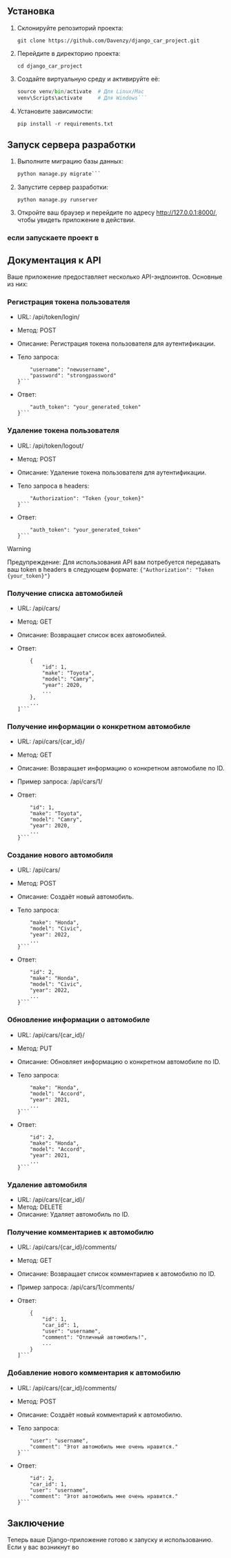 ## Установка
1. Склонируйте репозиторий проекта:

   `git clone https://github.com/Davenzy/django_car_project.git`

2. Перейдите в директорию проекта:

   `cd django_car_project`

3. Создайте виртуальную среду и активируйте её:

   ```python -m venv venv
   source venv/bin/activate  # Для Linux/Mac
   venv\Scripts\activate     # Для Windows```

4. Установите зависимости:

   `pip install -r requirements.txt`

## Запуск сервера разработки
1. Выполните миграцию базы данных:

   ```python manage.py makemigrations
   python manage.py migrate```

1. Запустите сервер разработки:

   `python manage.py runserver`

2. Откройте ваш браузер и перейдите по адресу http://127.0.0.1:8000/, чтобы увидеть приложение в действии.

### если запускаете проект в 

## Документация к API
Ваше приложение предоставляет несколько API-эндпоинтов. Основные из них:

### Регистрация токена пользователя
- URL: /api/token/login/
- Метод: POST
- Описание: Регистрация токена пользователя для аутентификации.
- Тело запроса:

  ```{
      "username": "newusername",
      "password": "strongpassword"
  }```

- Ответ:

  ```{
      "auth_token": "your_generated_token"
  }```

### Удаление токена пользователя
- URL: /api/token/logout/
- Метод: POST
- Описание: Удаление токена пользователя для аутентификации.
- Тело запроса в headers:

  ```{
      "Authorization": "Token {your_token}"
  }```

- Ответ:

  ```{
      "auth_token": "your_generated_token"
  }```

> [!WARNING]
> Предупреждение: Для использования API вам потребуется передавать ваш token в headers в следующем формате: ```{"Authorization": "Token {your_token}"}```

### Получение списка автомобилей
- URL: /api/cars/
- Метод: GET
- Описание: Возвращает список всех автомобилей.
- Ответ:

  ```[
      {
          "id": 1,
          "make": "Toyota",
          "model": "Camry",
          "year": 2020,
          ...
      },
      ...
  ]```

### Получение информации о конкретном автомобиле
- URL: /api/cars/{car_id}/
- Метод: GET
- Описание: Возвращает информацию о конкретном автомобиле по ID.
- Пример запроса: /api/cars/1/
- Ответ:

  ```{
      "id": 1,
      "make": "Toyota",
      "model": "Camry",
      "year": 2020,
      ...
  }```

### Создание нового автомобиля
- URL: /api/cars/
- Метод: POST
- Описание: Создаёт новый автомобиль.
- Тело запроса:

  ```{
      "make": "Honda",
      "model": "Civic",
      "year": 2022,
      ...
  }```

- Ответ:

  ```{
      "id": 2,
      "make": "Honda",
      "model": "Civic",
      "year": 2022,
      ...
  }```

### Обновление информации о автомобиле
- URL: /api/cars/{car_id}/
- Метод: PUT
- Описание: Обновляет информацию о конкретном автомобиле по ID.
- Тело запроса:

  ```{
      "make": "Honda",
      "model": "Accord",
      "year": 2021,
      ...
  }```

- Ответ:

  ```{
      "id": 2,
      "make": "Honda",
      "model": "Accord",
      "year": 2021,
      ...
  }```

### Удаление автомобиля
- URL: /api/cars/{car_id}/
- Метод: DELETE
- Описание: Удаляет автомобиль по ID.

### Получение комментариев к автомобилю
- URL: /api/cars/{car_id}/comments/
- Метод: GET
- Описание: Возвращает список комментариев к автомобилю по ID.
- Пример запроса: /api/cars/1/comments/
- Ответ:

  ```[
      {
          "id": 1,
          "car_id": 1,
          "user": "username",
          "comment": "Отличный автомобиль!",
          ...
      }
  ]```

### Добавление нового комментария к автомобилю
- URL: /api/cars/{car_id}/comments/
- Метод: POST
- Описание: Создаёт новый комментарий к автомобилю.
- Тело запроса:

  ```{
      "user": "username",
      "comment": "Этот автомобиль мне очень нравится."
  }```

- Ответ:

  ```{
      "id": 2,
      "car_id": 1,
      "user": "username",
      "comment": "Этот автомобиль мне очень нравится."
  }```

## Заключение
Теперь ваше Django-приложение готово к запуску и использованию. Если у вас возникнут во
